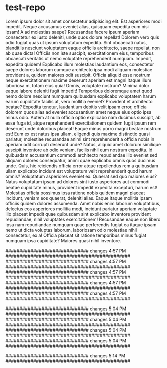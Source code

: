 # test-repo
Lorem ipsum dolor sit amet consectetur adipisicing elit. Est asperiores modi impedit. Neque accusamus eveniet alias, quisquam expedita eum nisi ipsam! A ad molestias saepe? Recusandae facere ipsum aperiam consectetur ex iusto deleniti, unde quos dolore repellat! Dolorem vero quis odio fugiat quas ut ipsum voluptatum expedita. Sint obcaecati natus, blanditiis nesciunt voluptatem eaque officiis architecto, saepe repellat, non ab quae dicta! Officiis non iste suscipit, exercitationem eius, temporibus obcaecati veritatis ut nemo voluptate reprehenderit numquam. Impedit, expedita quidem! Explicabo illum molestias laudantium eos, consectetur saepe dolores laborum cumque architecto ipsa modi aliquam molestiae provident a, quidem maiores odit suscipit. Officia aliquid esse nostrum neque exercitationem maxime deserunt aperiam est magni itaque illum laboriosa  m, totam eius quia! Omnis, voluptate nostrum? Minima dolor eaque labore deleniti fugit impedit! Temporibus doloremque amet quod nemo dolore nesciunt numquam quibusdam explicabo voluptatem harum earum cupiditate facilis at, vero mollitia eveniet? Provident et architecto beatae? Expedita tenetur, laudantium debitis velit ipsam error, officia dolorem quos alias ad eveniet accusantium amet neque eius optio ipsa minus odio. Autem at nulla officia optio explicabo nam ducimus suscipit, ab esse fuga id, atque reprehenderit exercitationem quidem fugit ipsum rem deserunt unde doloribus placeat! Eaque minus porro magni beatae nostrum est! Eum ex est natus ipsa ullam, eligendi quis maxime distinctio quasi pariatur, molestiae recusandae animi sint reprehenderit a officia nobis in aperiam odit corrupti deserunt unde? Natus, aliquid amet dolorum similique suscipit inventore ab odio veniam, facilis nihil eum nostrum expedita. Id quibusdam accusantium commodi architecto repudiandae illo eveniet sed aliquam dolores consequatur, animi quae explicabo omnis quos ducimus unde. Quis, hic reiciendis officia error atque repellendus rem a quibusdam ullam explicabo incidunt est voluptatum velit reprehenderit quod harum omnis? Voluptatum asperiores eveniet ex. Quaerat sed quo maiores eius? Natus voluptatum ipsam ad dolores sint iusto asperiores aut commodi beatae cupiditate minus, provident impedit expedita excepturi, harum est! Molestias officia possimus ipsa ratione nobis quidem magni placeat incidunt, veniam eos quaerat, deleniti alias. Eaque itaque mollitia ipsam officiis quidem dolores assumenda. Amet nobis enim laborum voluptatibus, delectus eos asperiores mollitia modi, incidunt pariatur aperiam voluptate illo placeat impedit quae quibusdam sint explicabo inventore provident repudiandae, nihil voluptates exercitationem! Recusandae eaque non libero ipsa nam repudiandae numquam quae perferendis fugiat ea itaque ipsam nemo ut dicta voluptas laborum, laboriosam odio molestiae nihil consectetur, ex a! Officia placeat sit ratione temporibus minus fugiat numquam ipsa cupiditate? Maiores quasi nihil inventore.







##############################  changes 4:57 PM ############################################# 
##############################  changes 4:57 PM ############################################# 
##############################  changes 4:57 PM ############################################# 
##############################  changes 4:57 PM ############################################# 
##############################  changes 4:57 PM ############################################# 


##############################  changes 5:04 PM ############################################# 
##############################  changes 5:04 PM ############################################# 
##############################  changes 5:04 PM ############################################# 
##############################  changes 5:04 PM ############################################# 


##############################  changes 5:14 PM ############################################# 



